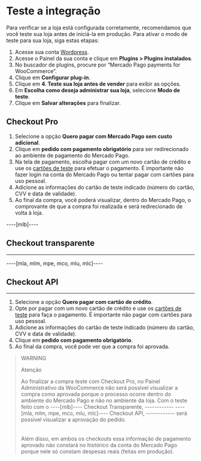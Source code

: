 # Teste a integração

Para verificar se a loja está configurada corretamente, recomendamos que você teste sua loja antes de iniciá-la em produção.
Para ativar o modo de teste para sua loja, siga estas etapas:

1. Acesse sua conta [Wordpress](https://wordpress.com/).
2. Acesse o Painel da sua conta e clique em **Plugins > Plugins instalados**.
3. No buscador de plugins, procure por “Mercado Pago payments for WooCommerce”.
4. Clique em **Configurar plug-in**.
5. Clique em **4. Teste sua loja antes de vender** para exibir as opções.
6. Em **Escolha como deseja administrar sua loja**, selecione **Modo de teste**.
7. Clique em **Salvar alterações** para finalizar.

## Checkout Pro
1. Selecione a opção **Quero pagar com Mercado Pago sem custo adicional**.
1. Clique em **pedido com pagamento obrigatório** para ser redirecionado ao ambiente de pagamento do Mercado Pago.
1. Na tela de pagamento, escolha pagar com um novo cartão de crédito e use os [cartões de teste](/developers/pt/docs/woocommerce/additional-content/your-integrations/test/cards) para efetuar o pagamento. É importante não fazer login na conta do Mercado Pago ou tentar pagar com cartões para uso pessoal.
1. Adicione as informações do cartão de teste indicado (número do cartão, CVV e data de validade).
1. Ao final da compra, você poderá visualizar, dentro do Mercado Pago, o comprovante de que a compra foi realizada e será redirecionado de volta à loja.

----[mlb]----
## Checkout transparente
------------
----[mla, mlm, mpe, mco, mlu, mlc]----
## Checkout API
------------
1. Selecione a opção **Quero pagar com cartão de crédito**.
1. Opte por pagar com um novo cartão de crédito e use os [cartões de teste](/developers/pt/docs/woocommerce/additional-content/your-integrations/test/cards) para faça o pagamento. É importante não pagar com cartões para uso pessoal.
1. Adicione as informações do cartão de teste indicado (número do cartão, CVV e data de validade).
1. Clique em **pedido com pagamento obrigatório**.
1. Ao final da compra, você pode ver que a compra foi aprovada.

> WARNING
>
> Atenção
> 
> Ao finalizar a compra teste com Checkout Pro, no Painel Administrativo da WooCommerce não será possível visualizar a compra como aprovada porque o processo ocorre dentro do ambiente do Mercado Pago e não no ambiente da loja. Com o teste feito com o ----[mlb]---- Checkout Transparente, ------------ ----[mla, mlm, mpe, mco, mlu, mlc]---- Checkout API, ------------ será possível visualizar a aprovação do pedido.<br>
> </br> <br/>
> Além disso, em ambos os checkouts essa informação de pagamento aprovado não constará no histórico da conta do Mercado Pago porque nele só constam despesas reais (feitas em produção).

